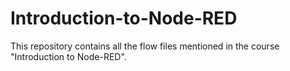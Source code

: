 # Introduction-to-Node-RED
This repository contains all the flow files mentioned in the course "Introduction to Node-RED".
